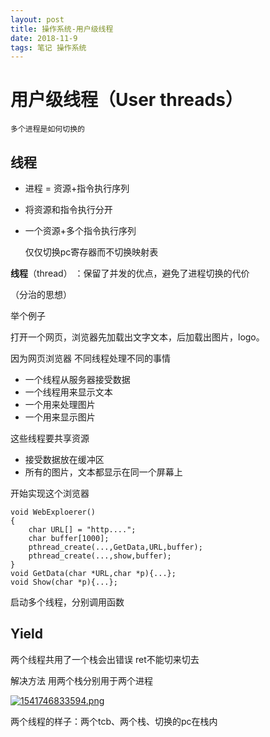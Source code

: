 ```yaml
---
layout: post
title: 操作系统-用户级线程
date: 2018-11-9
tags: 笔记 操作系统
---
```


# 用户级线程（User threads）

`多个进程是如何切换的`

## 线程

-  进程 = 资源+指令执行序列

  + 将资源和指令执行分开

  + 一个资源+多个指令执行序列

    仅仅切换pc寄存器而不切换映射表 

**线程**（thread）  ：保留了并发的优点，避免了进程切换的代价

（分治的思想）

举个例子

打开一个网页，浏览器先加载出文字文本，后加载出图片，logo。

因为网页浏览器 不同线程处理不同的事情

- 一个线程从服务器接受数据
- 一个线程用来显示文本
- 一个用来处理图片
- 一个用来显示图片  

这些线程要共享资源

- 接受数据放在缓冲区
- 所有的图片，文本都显示在同一个屏幕上

开始实现这个浏览器

```
void WebExploerer()
{
    char URL[] = "http....";
    char buffer[1000];
    pthread_create(...,GetData,URL,buffer);
    pthread_create(...,show,buffer);
}
void GetData(char *URL,char *p){...};
void Show(char *p){...};
```

启动多个线程，分别调用函数

## Yield

两个线程共用了一个栈会出错误 ret不能切来切去

解决方法 用两个栈分别用于两个进程

[![1541746833594.png](https://i.postimg.cc/J4dN3KWw/1541746833594.png)](https://postimg.cc/nCB9p4zT)

两个线程的样子：两个tcb、两个栈、切换的pc在栈内